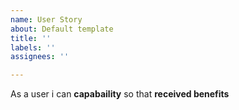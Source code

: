 ```yaml
---
name: User Story
about: Default template
title: ''
labels: ''
assignees: ''

---
```


As a user i can **capabaility** so that **received benefits**

